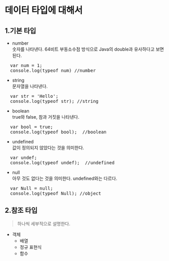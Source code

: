 데이터 타입에 대해서
===============
## 1.기본 타입
  * number  
  숫자를 나타낸다. 64비트 부동소수점 방식으로 Java의 double과 유사하다고 보면된다.
  <pre>
  var num = 1;
  console.log(typeof num) //number</pre>

  * string  
  문자열을 나타낸다.  
  <pre>
  var str = 'Hello';
  console.log(typeof str); //string</pre>

  * boolean  
  true와 false, 참과 거짓을 나타낸다.
  <pre>
  var bool = true;
  console.log(typeof bool);  //boolean</pre>

  * undefined  
  값이 정의되지 않았다는 것을 의미한다.
  <pre>
  var undef;
  console.log(typeof undef);  //undefined</pre>

  * null  
  아무 것도 없다는 것을 의미한다. undefined와는 다르다.  
  <pre>
  var Null = null;
  console.log(typeof Null); //object</pre>

## 2.참조 타입  
>하나씩 세부적으로 설명한다.

  * 객체  
    * 배열  
    * 정규 표현식  
    * 함수  

